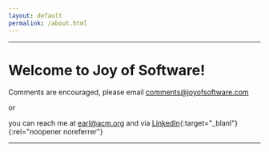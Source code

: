 ```yaml
---
layout: default
permalink: /about.html
---
```

***
# Welcome to Joy of Software!

Comments are encouraged, 
please email <comments@joyofsoftware.com>

or

you can reach me at <earl@acm.org>
and via [LinkedIn](https://linkedin.com/in/earlchen){:target="_blanl"}{:rel="noopener noreferrer"}

***